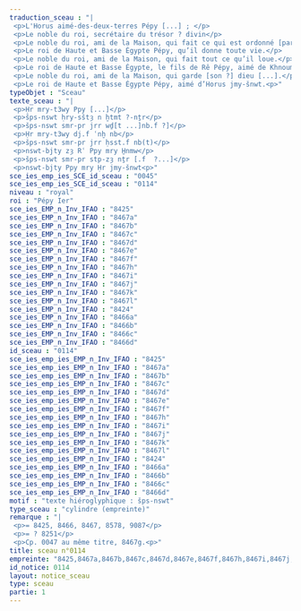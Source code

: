 ```yaml
---
traduction_sceau : "|
 <p>L'Horus aimé-des-deux-terres Pépy [...] ; </p>
 <p>Le noble du roi, secrétaire du trésor ? divin</p>
 <p>Le noble du roi, ami de la Maison, qui fait ce qui est ordonné [par son maître ?...]</p>
 <p>Le roi de Haute et Basse Égypte Pépy, qu’il donne toute vie.</p>
 <p>Le noble du roi, ami de la Maison, qui fait tout ce qu’il loue.</p>
 <p>Le roi de Haute et Basse Égypte, le fils de Rê Pépy, aimé de Khnoum.</p>
 <p>Le noble du roi, ami de la Maison, qui garde [son ?] dieu [...].</p>
 <p>Le roi de Haute et Basse Égypte Pépy, aimé d’Horus jmy-šnwt.<p>"
typeObjet : "Sceau"
texte_sceau : "|
 <p>Ḥr mry-t3wy Ppy [...]</p>
 <p>šps-nswt ḥry-sštȝ n ḫtmt ?-nṯr</p>
 <p>šps-nswt smr-pr jrr wḏ[t ...]nb.f ?]</p>
 <p>Ḥr mry-t3wy dj.f ʿnḫ nb</p>
 <p>šps-nswt smr-pr jrr ḥsst.f nb(t)</p>
 <p>nswt-bjty zȝ Rʿ Ppy mry H̱nmw</p>
 <p>šps-nswt smr-pr stp-zȝ nṯr [.f  ?...]</p>
 <p>nswt-bjty Ppy mry Ḥr jmy-šnwt<p>"
sce_ies_emp_ies_SCE_id_sceau : "0045"
sce_ies_emp_ies_SCE_id_sceau : "0114"
niveau : "royal"
roi : "Pépy Ier"
sce_ies_EMP_n_Inv_IFAO : "8425"
sce_ies_EMP_n_Inv_IFAO : "8467a"
sce_ies_EMP_n_Inv_IFAO : "8467b"
sce_ies_EMP_n_Inv_IFAO : "8467c"
sce_ies_EMP_n_Inv_IFAO : "8467d"
sce_ies_EMP_n_Inv_IFAO : "8467e"
sce_ies_EMP_n_Inv_IFAO : "8467f"
sce_ies_EMP_n_Inv_IFAO : "8467h"
sce_ies_EMP_n_Inv_IFAO : "8467i"
sce_ies_EMP_n_Inv_IFAO : "8467j"
sce_ies_EMP_n_Inv_IFAO : "8467k"
sce_ies_EMP_n_Inv_IFAO : "8467l"
sce_ies_EMP_n_Inv_IFAO : "8424"
sce_ies_EMP_n_Inv_IFAO : "8466a"
sce_ies_EMP_n_Inv_IFAO : "8466b"
sce_ies_EMP_n_Inv_IFAO : "8466c"
sce_ies_EMP_n_Inv_IFAO : "8466d"
id_sceau : "0114"
sce_ies_emp_ies_EMP_n_Inv_IFAO : "8425"
sce_ies_emp_ies_EMP_n_Inv_IFAO : "8467a"
sce_ies_emp_ies_EMP_n_Inv_IFAO : "8467b"
sce_ies_emp_ies_EMP_n_Inv_IFAO : "8467c"
sce_ies_emp_ies_EMP_n_Inv_IFAO : "8467d"
sce_ies_emp_ies_EMP_n_Inv_IFAO : "8467e"
sce_ies_emp_ies_EMP_n_Inv_IFAO : "8467f"
sce_ies_emp_ies_EMP_n_Inv_IFAO : "8467h"
sce_ies_emp_ies_EMP_n_Inv_IFAO : "8467i"
sce_ies_emp_ies_EMP_n_Inv_IFAO : "8467j"
sce_ies_emp_ies_EMP_n_Inv_IFAO : "8467k"
sce_ies_emp_ies_EMP_n_Inv_IFAO : "8467l"
sce_ies_emp_ies_EMP_n_Inv_IFAO : "8424"
sce_ies_emp_ies_EMP_n_Inv_IFAO : "8466a"
sce_ies_emp_ies_EMP_n_Inv_IFAO : "8466b"
sce_ies_emp_ies_EMP_n_Inv_IFAO : "8466c"
sce_ies_emp_ies_EMP_n_Inv_IFAO : "8466d"
motif : "texte hiéroglyphique : šps-nswt"
type_sceau : "cylindre (empreinte)"
remarque : "|
 <p>= 8425, 8466, 8467, 8578, 9087</p>
 <p>= ? 8251</p>
 <p>Cp. 0047 au même titre, 8467g.<p>"
title: sceau n°0114
empreinte: "8425,8467a,8467b,8467c,8467d,8467e,8467f,8467h,8467i,8467j,8467k,8467l,8424,8466a,8466b,8466c,8466d"
id_notice: 0114
layout: notice_sceau
type: sceau
partie: 1
---
```


